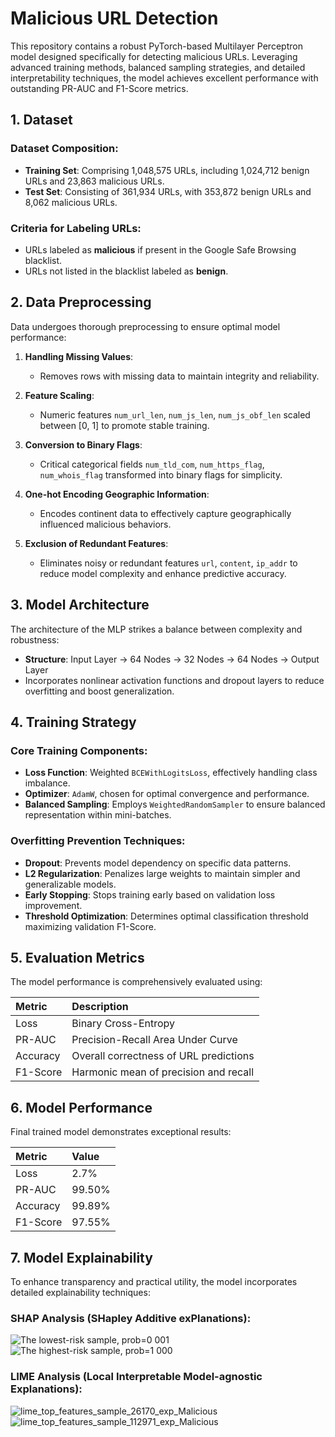# Malicious URL Detection

This repository contains a robust PyTorch-based Multilayer Perceptron model designed specifically for detecting malicious URLs. Leveraging advanced training methods, balanced sampling strategies, and detailed interpretability techniques, the model achieves excellent performance with outstanding PR-AUC and F1-Score metrics.


## 1. Dataset

### **Dataset Composition**:
- **Training Set**: Comprising 1,048,575 URLs, including 1,024,712 benign URLs and 23,863 malicious URLs.
- **Test Set**: Consisting of 361,934 URLs, with 353,872 benign URLs and 8,062 malicious URLs.

### **Criteria for Labeling URLs**:
- URLs labeled as **malicious** if present in the Google Safe Browsing blacklist.
- URLs not listed in the blacklist labeled as **benign**.


## 2. Data Preprocessing

Data undergoes thorough preprocessing to ensure optimal model performance:

1. **Handling Missing Values**:
   - Removes rows with missing data to maintain integrity and reliability.

2. **Feature Scaling**:
   - Numeric features `num_url_len`, `num_js_len`, `num_js_obf_len` scaled between [0, 1] to promote stable training.

3. **Conversion to Binary Flags**:
   - Critical categorical fields `num_tld_com`, `num_https_flag`, `num_whois_flag` transformed into binary flags for simplicity.

4. **One-hot Encoding Geographic Information**:
   - Encodes continent data to effectively capture geographically influenced malicious behaviors.

5. **Exclusion of Redundant Features**:
   - Eliminates noisy or redundant features `url`, `content`, `ip_addr` to reduce model complexity and enhance predictive accuracy.


## 3. Model Architecture

The architecture of the MLP strikes a balance between complexity and robustness:

- **Structure**: Input Layer → 64 Nodes → 32 Nodes → 64 Nodes → Output Layer
- Incorporates nonlinear activation functions and dropout layers to reduce overfitting and boost generalization.


## 4. Training Strategy

### **Core Training Components**:
- **Loss Function**: Weighted `BCEWithLogitsLoss`, effectively handling class imbalance.
- **Optimizer**: `AdamW`, chosen for optimal convergence and performance.
- **Balanced Sampling**: Employs `WeightedRandomSampler` to ensure balanced representation within mini-batches.

### **Overfitting Prevention Techniques**:
- **Dropout**: Prevents model dependency on specific data patterns.
- **L2 Regularization**: Penalizes large weights to maintain simpler and generalizable models.
- **Early Stopping**: Stops training early based on validation loss improvement.
- **Threshold Optimization**: Determines optimal classification threshold maximizing validation F1-Score.


## 5. Evaluation Metrics

The model performance is comprehensively evaluated using:

| Metric | Description |
|:-----------|:----------------|
| Loss | Binary Cross-Entropy |
| PR-AUC | Precision-Recall Area Under Curve |
| Accuracy | Overall correctness of URL predictions |
| F1-Score | Harmonic mean of precision and recall |


## 6. Model Performance

Final trained model demonstrates exceptional results:

| Metric     | Value    |
|:-----------|:---------|
| Loss       | 2.7%     |
| PR-AUC     | 99.50%   |
| Accuracy   | 99.89%   |
| F1-Score   | 97.55%   |


## 7. Model Explainability

To enhance transparency and practical utility, the model incorporates detailed explainability techniques:

### **SHAP Analysis (SHapley Additive exPlanations)**:
![The lowest-risk sample, prob=0 001](https://github.com/user-attachments/assets/995767a1-479a-4641-8755-0989cc47f61a)
![The highest-risk sample, prob=1 000](https://github.com/user-attachments/assets/73152d09-aa55-4c2a-9762-c93fd555cf54)

### **LIME Analysis (Local Interpretable Model-agnostic Explanations)**:
![lime_top_features_sample_26170_exp_Malicious](https://github.com/user-attachments/assets/50e2aa2a-7359-4ca4-b3cd-6e962a40b16f)
![lime_top_features_sample_112971_exp_Malicious](https://github.com/user-attachments/assets/30a02707-0cf4-404d-a093-1f4165a7b93c)
